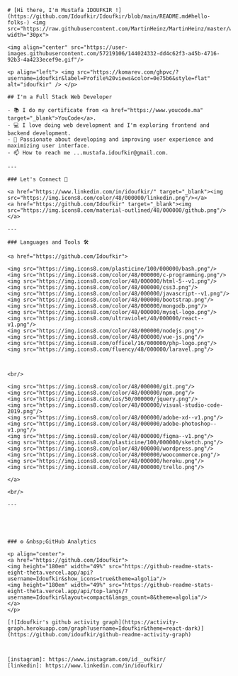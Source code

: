     # [Hi there, I'm Mustafa IDOUFKIR !](https://github.com/Idoufkir/Idoufkir/blob/main/README.md#hello-folks-) <img src="https://raw.githubusercontent.com/MartinHeinz/MartinHeinz/master/wave.gif" width="30px">

    <img align="center" src="https://user-images.githubusercontent.com/57219106/144024332-dd4c62f3-a45b-4716-92b3-4a4233ecef9e.gif"/>

    <p align="left"> <img src="https://komarev.com/ghpvc/?username=idoufkir&label=Profile%20views&color=0e75b6&style=flat" alt="idoufkir" /> </p>

    ## I'm a Full Stack Web Developer

    - 📚 I do my certificate from <a href="https://www.youcode.ma" target="_blank">YouCode</a>.
    - 💻 I love doing web development and I'm exploring frontend and backend development.
    - 💞️ Passionate about developing and improving user experience and maximizing user interface.
    - 📫 How to reach me ...mustafa.idoufkir@gmail.com.  

<!-- [![jaeskim's 42 stats](https://badge42.herokuapp.com/api/stats/midoufki?cursus=C%20Piscine)](https://github.com/Idoufkir) -->
    ---

    ### Let's Connect 🤝

    <a href="https://www.linkedin.com/in/idoufkir/" target="_blank"><img src="https://img.icons8.com/color/48/000000/linkedin.png"/></a>
    <a href="https://github.com/Idoufkir" target="_blank"><img src="https://img.icons8.com/material-outlined/48/000000/github.png"/></a>

    ---

    ### Languages and Tools 🛠 

    <a href="https://github.com/Idoufkir">
    
    <img src="https://img.icons8.com/plasticine/100/000000/bash.png"/>
    <img src="https://img.icons8.com/color/48/000000/c-programming.png"/>
    <img src="https://img.icons8.com/color/48/000000/html-5--v1.png"/>
    <img src="https://img.icons8.com/color/48/000000/css3.png"/>
    <img src="https://img.icons8.com/color/48/000000/javascript--v1.png"/>
    <img src="https://img.icons8.com/color/48/000000/bootstrap.png"/>
    <img src="https://img.icons8.com/color/48/000000/mongodb.png"/>
    <img src="https://img.icons8.com/color/48/000000/mysql-logo.png"/>
    <img src="https://img.icons8.com/ultraviolet/40/000000/react--v1.png"/>
    <img src="https://img.icons8.com/color/48/000000/nodejs.png"/>
    <img src="https://img.icons8.com/color/48/000000/vue-js.png"/>
    <img src="https://img.icons8.com/officel/16/000000/php-logo.png"/>
    <img src="https://img.icons8.com/fluency/48/000000/laravel.png"/>



    <br/> 
    
    <img src="https://img.icons8.com/color/48/000000/git.png"/>
    <img src="https://img.icons8.com/color/48/000000/npm.png"/>
    <img src="https://img.icons8.com/ios/50/000000/jquery.png"/>
    <img src="https://img.icons8.com/color/48/000000/visual-studio-code-2019.png"/>
    <img src="https://img.icons8.com/color/48/000000/adobe-xd--v1.png"/>
    <img src="https://img.icons8.com/color/48/000000/adobe-photoshop--v1.png"/>
    <img src="https://img.icons8.com/color/48/000000/figma--v1.png"/>
    <img src="https://img.icons8.com/plasticine/100/000000/sketch.png"/>
    <img src="https://img.icons8.com/color/48/000000/wordpress.png"/>
    <img src="https://img.icons8.com/color/48/000000/woocommerce.png"/>
    <img src="https://img.icons8.com/color/48/000000/heroku.png"/>
    <img src="https://img.icons8.com/color/48/000000/trello.png"/>

    </a>

    <br/>

    ---





    ### ⚙️ &nbsp;GitHub Analytics

    <p align="center">
    <a href="https://github.com/Idoufkir">
    <img height="180em" width="49%" src="https://github-readme-stats-eight-theta.vercel.app/api?username=Idoufkir&show_icons=true&theme=algolia"/>
    <img height="180em" width="49%" src="https://github-readme-stats-eight-theta.vercel.app/api/top-langs/?username=Idoufkir&layout=compact&langs_count=8&theme=algolia"/>
    </a>
    </p>

    [![Idoufkir's github activity graph](https://activity-graph.herokuapp.com/graph?username=Idoufkir&theme=react-dark)](https://github.com/idoufkir/github-readme-activity-graph)



    [instagram]: https://www.instagram.com/id__oufkir/
    [linkedin]: https://www.linkedin.com/in/idoufkir/
